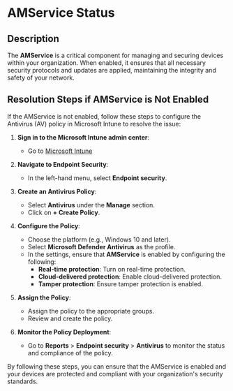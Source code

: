 # AMService Status

## Description

The **AMService** is a critical component for managing and securing devices within your organization. When enabled, it ensures that all necessary security protocols and updates are applied, maintaining the integrity and safety of your network.

## Resolution Steps if AMService is Not Enabled

If the AMService is not enabled, follow these steps to configure the Antivirus (AV) policy in Microsoft Intune to resolve the issue:

1. **Sign in to the Microsoft Intune admin center**:
   - Go to [Microsoft Intune](https://intune.microsoft.com)

2. **Navigate to Endpoint Security**:
   - In the left-hand menu, select **Endpoint security**.

3. **Create an Antivirus Policy**:
   - Select **Antivirus** under the **Manage** section.
   - Click on **+ Create Policy**.

4. **Configure the Policy**:
   - Choose the platform (e.g., Windows 10 and later).
   - Select **Microsoft Defender Antivirus** as the profile.
   - In the settings, ensure that **AMService** is enabled by configuring the following:
     - **Real-time protection**: Turn on real-time protection.
     - **Cloud-delivered protection**: Enable cloud-delivered protection.
     - **Tamper protection**: Ensure tamper protection is enabled.

5. **Assign the Policy**:
   - Assign the policy to the appropriate groups.
   - Review and create the policy.

6. **Monitor the Policy Deployment**:
   - Go to **Reports** > **Endpoint security** > **Antivirus** to monitor the status and compliance of the policy.

By following these steps, you can ensure that the AMService is enabled and your devices are protected and compliant with your organization's security standards.
